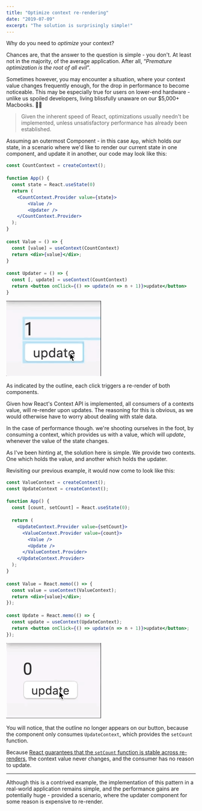 ```yaml
---
title: "Optimize context re-rendering"
date: "2019-07-09"
excerpt: "The solution is surprisingly simple!"
---
```



Why do you need to *optimize* your context?

Chances are, that the answer to the question is simple - you don't.
At least not in the majority, of the average application. After all, “*Premature optimization is the root of all evil*”.

Sometimes however, you may encounter a situation, where your context value changes frequently enough, for the drop in performance to become noticeable. This may be especially true for users on lower-end hardware - unlike us spoiled developers, living blissfully unaware on our $5,000+ Macbooks. :money_with_wings::money_with_wings:

>Given the inherent speed of React, optimizations usually needn't be implemented, unless unsatisfactory performance has already been established.

Assuming an outermost Component - in this case `App`, which holds our state,
in a scenario where we'd like to render our current state in one component, and update it in another, our code may look like this:

```jsx
const CountContext = createContext();

function App() {
  const state = React.useState(0)
  return (
	<CountContext.Provider value={state}>
		<Value />
        <Updater />
	</CountContext.Provider>
  );
}

const Value = () => {
  const [value] = useContext(CountContext)
  return <div>{value}</div>;
}

const Updater = () => {
  const [, update] = useContext(CountContext)
  return <button onClick={() => update(n => n + 1)}>update</button>
}
```

![Pre-optimization](./pre-optimization.gif)

As indicated by the outline, each click triggers a re-render of both components.

Given how React's Context API is implemented, all consumers of a contexts value, will re-render upon updates.
The reasoning for this is obvious, as we would otherwise have to worry about dealing with stale data.

In the case of performance though. we're shooting ourselves in the foot, by consuming a context, which provides us with a value, which will *update*, whenever the value of the state changes.

As I've been hinting at, the solution here is simple.
We provide two contexts. One which holds the value, and another which holds the updater.

Revisiting our previous example, it would now come to look like this:

```jsx
const ValueContext = createContext();
const UpdateContext = createContext();

function App() {
  const [count, setCount] = React.useState(0);

  return (
    <UpdateContext.Provider value={setCount}>
      <ValueContext.Provider value={count}>
        <Value />
        <Update />
      </ValueContext.Provider>
    </UpdateContext.Provider>
  );
}

const Value = React.memo(() => {
  const value = useContext(ValueContext);
  return <div>{value}</div>;
});

const Update = React.memo(() => {
  const update = useContext(UpdateContext);
  return <button onClick={() => update(n => n + 1)}>update</button>;
});
```

![Post-optimization](./post-optimization.gif)

You will notice, that the outline no longer appears on our button, because the component only consumes `UpdateContext`, which provides the `setCount` function.

Because [React guarantees that the `setCount` function is stable across re-renders]([https://reactjs.org/docs/hooks-reference.html](https://reactjs.org/docs/hooks-reference.html)), the context value never changes, and the consumer has no reason to update.

---

Although this is a contrived example, the implementation of this pattern in a real-world application remains simple, and the performance gains are potentially huge - provided a scenario, where the updater component for some reason is expensive to re-render.

